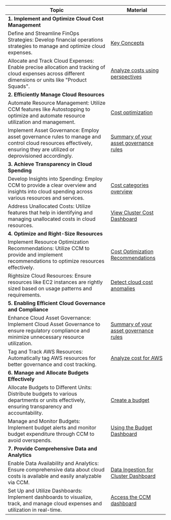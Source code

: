 | Topic                                                                                                                                                                 | Material                                                                                                                                                                                               |
| --------------------------------------------------------------------------------------------------------------------------------------------------------------------- | ------------------------------------------------------------------------------------------------------------------------------------------------------------------------------------------------------ |
| **1\. Implement and Optimize Cloud Cost Management**                                                                                                                      |                                                                                                                                                                                                        |
| Define and Streamline FinOps Strategies: Develop financial operations strategies to manage and optimize cloud expenses.                                               | [Key Concepts](https://developer.harness.io/docs/cloud-cost-management/get-started/key-concepts)                                                                                                       |
| Allocate and Track Cloud Expenses: Enable precise allocation and tracking of cloud expenses across different dimensions or units like "Product Squads".               | [Analyze costs using perspectives](https://developer.harness.io/docs/category/analyze-costs-using-perspectives)                                                                                        |
| **2\. Efficiently Manage Cloud Resources**                                                                                                                                |                                                                                                                                                                                                        |
| Automate Resource Management: Utilize CCM features like Autostopping to optimize and automate resource utilization and management.                                    | [Cost optimization](https://developer.harness.io/docs/category/cost-optimization)                                                                                                                      |
| Implement Asset Governance: Employ asset governance rules to manage and control cloud resources effectively, ensuring they are utilized or deprovisioned accordingly. | [Summary of your asset governance rules](https://developer.harness.io/docs/cloud-cost-management/use-ccm-cost-governance/asset-governance/gov-overview/)                                               |
| **3\. Achieve Transparency in Cloud Spending**                                                                                                                            |                                                                                                                                                                                                        |
| Develop Insights into Spending: Employ CCM to provide a clear overview and insights into cloud spending across various resources and services.                        | [Cost categories overview](https://developer.harness.io/docs/cloud-cost-management/use-ccm-cost-reporting/ccm-cost-categories/ccm-cost-categories/)                                                    |
| Address Unallocated Costs: Utilize features that help in identifying and managing unallocated costs in cloud resources.                                               | [View Cluster Cost Dashboard](https://developer.harness.io/docs/cloud-cost-management/use-ccm-cost-reporting/use-ccm-dashboards/cluster-cost-dashboard/)                                               |
| **4\. Optimize and Right-Size Resources**                                                                                                                                 |                                                                                                                                                                                                        |
| Implement Resource Optimization Recommendations: Utilize CCM to provide and implement recommendations to optimize resources effectively.                              | [Cost Optimization Recommendations](https://developer.harness.io/docs/category/recommendations)                                                                                                        |
| Rightsize Cloud Resources: Ensure resources like EC2 instances are rightly sized based on usage patterns and requirements.                                            | [Detect cloud cost anomalies](https://developer.harness.io/docs/cloud-cost-management/use-ccm-cost-reporting/detect-cloud-cost-anomalies-with-ccm/)                                                    |
| **5\. Enabling Efficient Cloud Governance and Compliance**                                                                                                               |                                                                                                                                                                                                        |
| Enhance Cloud Asset Governance: Implement Cloud Asset Governance to ensure regulatory compliance and minimize unnecessary resource utilization.                       | [Summary of your asset governance rules](https://developer.harness.io/docs/cloud-cost-management/use-ccm-cost-governance/asset-governance/gov-overview/)                                               |
| Tag and Track AWS Resources: Automatically tag AWS resources for better governance and cost tracking.                                                                 | [Analyze cost for AWS](https://developer.harness.io/docs/cloud-cost-management/use-ccm-cost-reporting/root-cost-analysis/analyze-cost-for-aws/)                     |
| **6\. Manage and Allocate Budgets Effectively**                                                                                                                          |                                                                                                                                                                                                        |
| Allocate Budgets to Different Units: Distribute budgets to various departments or units effectively, ensuring transparency and accountability.                        | [Create a budget](https://developer.harness.io/docs/cloud-cost-management/use-ccm-cost-governance/ccm-budgets/create-a-budget/)                                                                        |
| Manage and Monitor Budgets: Implement budget alerts and monitor budget expenditure through CCM to avoid overspends.                                                   | [Using the Budget Dashboard](https://developer.harness.io/docs/cloud-cost-management/use-ccm-cost-governance/ccm-budgets/create-a-budget/#using-the-budget-dashboard)                                  |
| **7\. Provide Comprehensive Data and Analytics**                                                                                                                         |                                                                                                                                                                                                        |
| Enable Data Availability and Analytics: Ensure comprehensive data about cloud costs is available and easily analyzable via CCM.                                       | [Data Ingestion for Cluster Dashboard](https://developer.harness.io/docs/cloud-cost-management/use-ccm-cost-reporting/use-ccm-dashboards/cluster-cost-dashboard/#data-ingestion-for-cluster-dashboard) |
| Set Up and Utilize Dashboards: Implement dashboards to visualize, track, and manage cloud expenses and utilization in real-time.                                      | [Access the CCM dashboard](https://developer.harness.io/docs/cloud-cost-management/use-ccm-cost-reporting/use-ccm-dashboards/access-ccm-dashboards#access-the-ccm-dashboards)                          |
